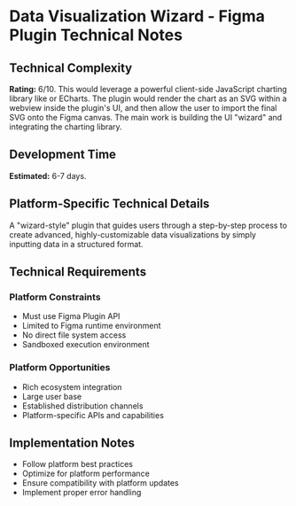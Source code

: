# Data Visualization Wizard - Figma Plugin Technical Notes

## Technical Complexity
**Rating:** 6/10. This would leverage a powerful client-side JavaScript charting library like or ECharts. The plugin would render the chart as an SVG within a webview inside the plugin's UI, and then allow the user to import the final SVG onto the Figma canvas. The main work is building the UI "wizard" and integrating the charting library.

## Development Time
**Estimated:** 6-7 days.

## Platform-Specific Technical Details
A "wizard-style" plugin that guides users through a step-by-step process to create advanced, highly-customizable data visualizations by simply inputting data in a structured format.

## Technical Requirements

### Platform Constraints
- Must use Figma Plugin API
- Limited to Figma runtime environment
- No direct file system access
- Sandboxed execution environment

### Platform Opportunities
- Rich ecosystem integration
- Large user base
- Established distribution channels
- Platform-specific APIs and capabilities

## Implementation Notes
- Follow platform best practices
- Optimize for platform performance
- Ensure compatibility with platform updates
- Implement proper error handling
